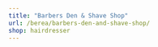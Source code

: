 ```yaml
---
title: "Barbers Den & Shave Shop"
url: /berea/barbers-den-and-shave-shop/
shop: hairdresser
---
```

